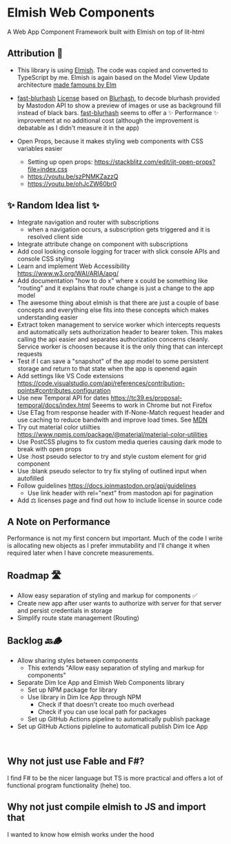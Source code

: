 # Elmish Web Components

A Web App Component Framework built with Elmish on top of lit-html

## Attribution 👏

- This library is using [Elmish](https://github.com/elmish/elmish). The code was copied and converted to TypeScript by me. Elmish is again based on the Model View Update architecture [made famouns by Elm](https://github.com/elmish/elmish#elmish-elm-like-abstractions-for-f-applications)

- [fast-blurhash](https://github.com/mad-gooze/fast-blurhash) [License](https://github.com/mad-gooze/fast-blurhash/blob/main/LICENSE) based on [Blurhash](https://github.com/woltapp/blurhash/), to decode blurhash provided by Mastodon API to show a preview of images or use as background fill instead of black bars. [fast-blurhash](https://github.com/mad-gooze/fast-blurhash) seems to offer a ✨ Performance ✨ improvement at no additional cost (although the improvement is debatable as I didn't measure it in the app)

- Open Props, because it makes styling web components with CSS variables easier
  - Setting up open props: https://stackblitz.com/edit/jit-open-props?file=index.css
  - https://youtu.be/szPNMKZazzQ
  - https://youtu.be/ohJcZW60br0

## ✨ Random Idea list ✨

- Integrate navigation and router with subscriptions
  - when a navigation occurs, a subscription gets triggered and it is resolved client side
- Integrate attribute change on component with subscriptions
- Add cool looking console logging for tracer with slick console APIs and console CSS styling
- Learn and implement Web Accessibility https://www.w3.org/WAI/ARIA/apg/
- Add documentation "how to do x" where x could be something like "routing" and it explains that route change is just a change to the app model
- The awesome thing about elmish is that there are just a couple of base concepts and everything else fits into these concepts which makes understanding easier
- Extract token management to service worker which intercepts requests and automatically sets authorization header to bearer token. This makes calling the api easier and separates authorization concerns cleanly. Service worker is choosen because it is the only thing that can intercept requests
- Test if I can save a "snapshot" of the app model to some persistent storage and return to that state when the app is openend again
- Add settings like VS Code extensions https://code.visualstudio.com/api/references/contribution-points#contributes.configuration
- Use new Temporal API for dates https://tc39.es/proposal-temporal/docs/index.html
  Seeems to work in Chrome but not Firefox
- Use ETag from response header with If-None-Match request header and use caching to reduce bandwith and improve load times. See [MDN](https://developer.mozilla.org/en-US/docs/Web/HTTP/Headers/ETag)
- Try out material color utiilties https://www.npmjs.com/package/@material/material-color-utilities
- Use PostCSS plugins to fix custom media queries causing dark mode to break with open props
- Use :host pseudo selector to try and style custom element for grid component
- Use :blank pseudo selector to try fix styling of outlined input when autofilled
- Follow guidelines https://docs.joinmastodon.org/api/guidelines
  - Use link header with rel="next" from mastodon api for pagination
- Add ⚖️ licenses page and find out how to include license in source code

## A Note on Performance

Performance is not my first concern but important. Much of the code I write is allocating new objects as I prefer immutability and I'll change it when required later when I have concrete measurements.

## Roadmap 🛣️

- Allow easy separation of styling and markup for components ✅
- Create new app after user wants to authorize with server for that server and persist credentials in storage
- Simplify route state management (Routing)

## Backlog 🔙🪵

- Allow sharing styles between components
  - This extends "Allow easy separation of styling and markup for components"
- Separate Dim Ice App and Elmish Web Components library
  - Set up NPM package for library
  - Use library in Dim Ice App through NPM
    - Check if that doesn't create too much overhead
    - Check if you can use local path for packages
  - Set up GitHub Actions pipeline to automatically publish package
- Set up GitHub Actions pipleline to automaticall publish Dim Ice App

<br/>

## Why not just use Fable and F#?

I find F# to be the nicer language but TS is more practical and offers a lot of functional program functionality (hehe) too.

## Why not just compile elmish to JS and import that

I wanted to know how elmish works under the hood
